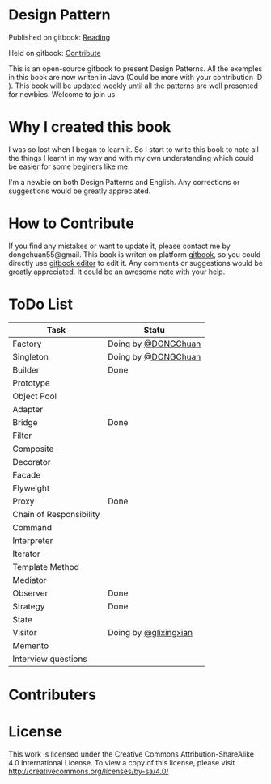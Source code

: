 # Design Pattern

Published on gitbook: [Reading](https://www.gitbook.com/book/dongchuan/design-pattern/details)

Held on gitbook: [Contribute](https://github.com/DONGChuan/Design-Pattern)

This is an open-source gitbook to present Design Patterns. All the exemples in this book are now writen in Java (Could be more with your contribution :D ). This book will be updated weekly until all the patterns are well presented for newbies. Welcome to join us.

# Why I created this book

I was so lost when I began to learn it. So I start to write this book to note all the things I learnt in my way and with my own understanding which could be easier for some beginers like me.

I'm a newbie on both Design Patterns and English. Any corrections or suggestions would be greatly appreciated.

# How to Contribute

If you find any mistakes or want to update it, please contact me by dongchuan55@gmail. This book is writen on platform [gitbook](https://www.gitbook.com), so you could directly use [gitbook editor](https://www.gitbook.com/editor) to edit it. Any comments or suggestions would be greatly appreciated. It could be an awesome note with your help.

# ToDo List

| Task | Statu |
| ---- | ---- |
| Factory | Doing by [@DONGChuan ](https://github.com/DONGChuan)|
| Singleton | Doing by [@DONGChuan ](https://github.com/DONGChuan) |
| Builder | Done |
| Prototype |  |
| Object Pool |  |
| Adapter |  |
| Bridge | Done |
| Filter |  |
| Composite|  |
| Decorator | |
| Facade | |
| Flyweight | |
| Proxy | Done |
| Chain of Responsibility | |
| Command | |
| Interpreter |  |
| Iterator | |
| Template Method | |
| Mediator | |
| Observer | Done |
| Strategy | Done |
| State | |
| Visitor | Doing by [@glixingxian](https://github.com/glixingxian)|
| Memento |  |
| Interview questions |  |

# Contributers


# License

This work is licensed under the Creative Commons Attribution-ShareAlike 4.0 International License. To view a copy of this license, please visit http://creativecommons.org/licenses/by-sa/4.0/
